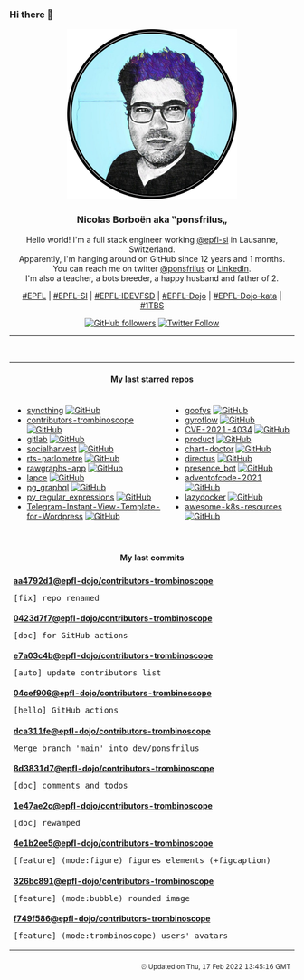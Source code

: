 ### Hi there 👋

<p align="center">
  <!-- use https://avatars.githubusercontent.com/u/176002?v=4 for your default github picture -->
  <img src="https://raw.githubusercontent.com/ponsfrilus/ponsfrilus/master/img/ponsfrilus.png" title="Nicolas Borboën aka ‟ponsfrilus„" alt="Nicolas Borboën aka ‟ponsfrilus„" />
  <h3 align="center">
    Nicolas Borboën aka ‟ponsfrilus„
  </h3>
  <p align="center">
    Hello world! I'm a full stack engineer working <a href="https://github.com/epfl-si">@epfl-si</a> in Lausanne, Switzerland.
    <br />Apparently, I'm hanging around on GitHub since 12 years and 1 months.
    <br />You can reach me on twitter <a href="https://twitter.com/ponsfrilus">@ponsfrilus</a> or <a href="http://linkedin.com/in/nicolasborboen">LinkedIn</a>.
    <br />I'm also a teacher, a bots breeder, a happy husband and father of 2.
  </p>
  <p align="center">
    <a href="https://www.epfl.ch">#EPFL</a> | 
    <a href="https://github.com/epfl-si/">#EPFL-SI</a> | 
    <a href="https://github.com/epfl-idevfsd">#EPFL-IDEVFSD</a> | 
    <a href="https://github.com/topics/epfl-dojo">#EPFL-Dojo</a> | 
    <a href="https://github.com/topics/epfl-dojo-kata">#EPFL-Dojo-kata</a> | 
    <a href="https://en.wikipedia.org/wiki/Indentation_style#Variant:_1TBS_(OTBS)">#1TBS</a>
  </p>
  <p align="center">
    <a href="https://github.com/ponsfrilus"><img alt="GitHub followers" src="https://img.shields.io/github/followers/ponsfrilus?label=Follow%20me%20on%20github&style=social"></a>
    <a href="https://twitter.com/ponsfrilus"><img alt="Twitter Follow" src="https://img.shields.io/twitter/follow/ponsfrilus?label=follow%20me%20on%20twitter&style=social"></a>
  </p>
  </p><hr><table align="center">
<tr>
<td colspan="2" align="center"><h4>My last starred repos</h4></td>
</tr>
<tr>
<td valign="top">
<ul>
<li>
<a href="https://github.com/syncthing/syncthing" title="Open Source Continuous File Synchronization" target="_blank">syncthing</a>&nbsp;<a href="https://github.com/syncthing/syncthing" title="Open Source Continuous File Synchronization" target="_blank"><img src="https://img.shields.io/github/stars/syncthing/syncthing?style=social" alt="GitHub"></a>
</li>
<li>
<a href="https://github.com/epfl-dojo/contributors-trombinoscope" title="null" target="_blank">contributors-trombinoscope</a>&nbsp;<a href="https://github.com/epfl-dojo/contributors-trombinoscope" title="null" target="_blank"><img src="https://img.shields.io/github/stars/epfl-dojo/contributors-trombinoscope?style=social" alt="GitHub"></a>
</li>
<li>
<a href="https://github.com/integram-org/gitlab" title="null" target="_blank">gitlab</a>&nbsp;<a href="https://github.com/integram-org/gitlab" title="null" target="_blank"><img src="https://img.shields.io/github/stars/integram-org/gitlab?style=social" alt="GitHub"></a>
</li>
<li>
<a href="https://github.com/epfl-si/socialharvest" title="Cache social network like and followers counts for EPFL" target="_blank">socialharvest</a>&nbsp;<a href="https://github.com/epfl-si/socialharvest" title="Cache social network like and followers counts for EPFL" target="_blank"><img src="https://img.shields.io/github/stars/epfl-si/socialharvest?style=social" alt="GitHub"></a>
</li>
<li>
<a href="https://github.com/jplusplus/rts-parlometre" title="Map of French dialects in Switzerland." target="_blank">rts-parlometre</a>&nbsp;<a href="https://github.com/jplusplus/rts-parlometre" title="Map of French dialects in Switzerland." target="_blank"><img src="https://img.shields.io/github/stars/jplusplus/rts-parlometre?style=social" alt="GitHub"></a>
</li>
<li>
<a href="https://github.com/rawgraphs/rawgraphs-app" title="A web interface to create custom vector-based visualizations on top of RAWGraphs core" target="_blank">rawgraphs-app</a>&nbsp;<a href="https://github.com/rawgraphs/rawgraphs-app" title="A web interface to create custom vector-based visualizations on top of RAWGraphs core" target="_blank"><img src="https://img.shields.io/github/stars/rawgraphs/rawgraphs-app?style=social" alt="GitHub"></a>
</li>
<li>
<a href="https://github.com/lapce/lapce" title="Lightning-fast and Powerful Code Editor written in Rust" target="_blank">lapce</a>&nbsp;<a href="https://github.com/lapce/lapce" title="Lightning-fast and Powerful Code Editor written in Rust" target="_blank"><img src="https://img.shields.io/github/stars/lapce/lapce?style=social" alt="GitHub"></a>
</li>
<li>
<a href="https://github.com/supabase/pg_graphql" title="GraphQL support for PostgreSQL " target="_blank">pg_graphql</a>&nbsp;<a href="https://github.com/supabase/pg_graphql" title="GraphQL support for PostgreSQL " target="_blank"><img src="https://img.shields.io/github/stars/supabase/pg_graphql?style=social" alt="GitHub"></a>
</li>
<li>
<a href="https://github.com/learnbyexample/py_regular_expressions" title="Learn Python Regular Expressions step by step from beginner to advanced levels" target="_blank">py_regular_expressions</a>&nbsp;<a href="https://github.com/learnbyexample/py_regular_expressions" title="Learn Python Regular Expressions step by step from beginner to advanced levels" target="_blank"><img src="https://img.shields.io/github/stars/learnbyexample/py_regular_expressions?style=social" alt="GitHub"></a>
</li>
<li>
<a href="https://github.com/olkitu/Telegram-Instant-View-Template-for-Wordpress" title="Simple Instant View Template for WordPress Blog Sites" target="_blank">Telegram-Instant-View-Template-for-Wordpress</a>&nbsp;<a href="https://github.com/olkitu/Telegram-Instant-View-Template-for-Wordpress" title="Simple Instant View Template for WordPress Blog Sites" target="_blank"><img src="https://img.shields.io/github/stars/olkitu/Telegram-Instant-View-Template-for-Wordpress?style=social" alt="GitHub"></a>
</li>
</ul>
<img width="450" height="1" /></td>
<td valign="top">
<ul>
<li>
<a href="https://github.com/kahing/goofys" title="a high-performance, POSIX-ish Amazon S3 file system written in Go" target="_blank">goofys</a>&nbsp;<a href="https://github.com/kahing/goofys" title="a high-performance, POSIX-ish Amazon S3 file system written in Go" target="_blank"><img src="https://img.shields.io/github/stars/kahing/goofys?style=social" alt="GitHub"></a>
</li>
<li>
<a href="https://github.com/gyroflow/gyroflow" title="Video stabilization using gyroscope data" target="_blank">gyroflow</a>&nbsp;<a href="https://github.com/gyroflow/gyroflow" title="Video stabilization using gyroscope data" target="_blank"><img src="https://img.shields.io/github/stars/gyroflow/gyroflow?style=social" alt="GitHub"></a>
</li>
<li>
<a href="https://github.com/arthepsy/CVE-2021-4034" title="PoC for PwnKit: Local Privilege Escalation Vulnerability in polkit’s pkexec (CVE-2021-4034)" target="_blank">CVE-2021-4034</a>&nbsp;<a href="https://github.com/arthepsy/CVE-2021-4034" title="PoC for PwnKit: Local Privilege Escalation Vulnerability in polkit’s pkexec (CVE-2021-4034)" target="_blank"><img src="https://img.shields.io/github/stars/arthepsy/CVE-2021-4034?style=social" alt="GitHub"></a>
</li>
<li>
<a href="https://github.com/meilisearch/product" title="Public feedback and ideation discussions for MeiliSearch product 🔮" target="_blank">product</a>&nbsp;<a href="https://github.com/meilisearch/product" title="Public feedback and ideation discussions for MeiliSearch product 🔮" target="_blank"><img src="https://img.shields.io/github/stars/meilisearch/product?style=social" alt="GitHub"></a>
</li>
<li>
<a href="https://github.com/Financial-Times/chart-doctor" title="Sample files to accompany the FT's Chart Doctor column" target="_blank">chart-doctor</a>&nbsp;<a href="https://github.com/Financial-Times/chart-doctor" title="Sample files to accompany the FT's Chart Doctor column" target="_blank"><img src="https://img.shields.io/github/stars/Financial-Times/chart-doctor?style=social" alt="GitHub"></a>
</li>
<li>
<a href="https://github.com/directus/directus" title="Open-Source Data Platform 🐰  — Directus wraps any SQL database with a real-time GraphQL+REST API and an intuitive app for non-technical users." target="_blank">directus</a>&nbsp;<a href="https://github.com/directus/directus" title="Open-Source Data Platform 🐰  — Directus wraps any SQL database with a real-time GraphQL+REST API and an intuitive app for non-technical users." target="_blank"><img src="https://img.shields.io/github/stars/directus/directus?style=social" alt="GitHub"></a>
</li>
<li>
<a href="https://github.com/epfl-fsd/presence_bot" title="a bot that allows the user to know if a team member is in the office or in the home office" target="_blank">presence_bot</a>&nbsp;<a href="https://github.com/epfl-fsd/presence_bot" title="a bot that allows the user to know if a team member is in the office or in the home office" target="_blank"><img src="https://img.shields.io/github/stars/epfl-fsd/presence_bot?style=social" alt="GitHub"></a>
</li>
<li>
<a href="https://github.com/domq/adventofcode-2021" title="Advent of Code 2021 (https://adventofcode.com/2021)" target="_blank">adventofcode-2021</a>&nbsp;<a href="https://github.com/domq/adventofcode-2021" title="Advent of Code 2021 (https://adventofcode.com/2021)" target="_blank"><img src="https://img.shields.io/github/stars/domq/adventofcode-2021?style=social" alt="GitHub"></a>
</li>
<li>
<a href="https://github.com/jesseduffield/lazydocker" title="The lazier way to manage everything docker" target="_blank">lazydocker</a>&nbsp;<a href="https://github.com/jesseduffield/lazydocker" title="The lazier way to manage everything docker" target="_blank"><img src="https://img.shields.io/github/stars/jesseduffield/lazydocker?style=social" alt="GitHub"></a>
</li>
<li>
<a href="https://github.com/tomhuang12/awesome-k8s-resources" title="A curated list of awesome Kubernetes tools and resources." target="_blank">awesome-k8s-resources</a>&nbsp;<a href="https://github.com/tomhuang12/awesome-k8s-resources" title="A curated list of awesome Kubernetes tools and resources." target="_blank"><img src="https://img.shields.io/github/stars/tomhuang12/awesome-k8s-resources?style=social" alt="GitHub"></a>
</li>
</ul>
<img width="450" height="1" /></td>
</tr>
<tr>
<td colspan="2" align="center"><h4>My last commits</h4></td>
</tr>
<tr>
        <td colspan="2">
          <div><strong><a href="https://api.github.com/repos/epfl-dojo/contributors-trombinoscope/commits/aa4792d1fca8f12d29cda9bd19880e533f051913" title="2022-02-14T14:32:30.000+01:00" target="_blank">aa4792d1</a><a href="https://github.com/epfl-dojo">@epfl-dojo</a><a href="https://github.com/epfl-dojo/contributors-trombinoscope" title="null">/contributors-trombinoscope</a></strong></div>
          <pre>[fix] repo renamed</pre>
        </td>
        </tr><tr>
        <td colspan="2">
          <div><strong><a href="https://api.github.com/repos/epfl-dojo/contributors-trombinoscope/commits/0423d7f7011a7c2fdf14c4d1a27fd746fe4dea4b" title="2022-02-14T14:21:06.000+01:00" target="_blank">0423d7f7</a><a href="https://github.com/epfl-dojo">@epfl-dojo</a><a href="https://github.com/epfl-dojo/contributors-trombinoscope" title="null">/contributors-trombinoscope</a></strong></div>
          <pre>[doc] for GitHub actions</pre>
        </td>
        </tr><tr>
        <td colspan="2">
          <div><strong><a href="https://api.github.com/repos/epfl-dojo/contributors-trombinoscope/commits/e7a03c4be3d3f28ad86f8e9124a9c68fb1018d5a" title="2022-02-14T11:03:11.000Z" target="_blank">e7a03c4b</a><a href="https://github.com/epfl-dojo">@epfl-dojo</a><a href="https://github.com/epfl-dojo/contributors-trombinoscope" title="null">/contributors-trombinoscope</a></strong></div>
          <pre>[auto] update contributors list</pre>
        </td>
        </tr><tr>
        <td colspan="2">
          <div><strong><a href="https://api.github.com/repos/epfl-dojo/contributors-trombinoscope/commits/04cef906b814b9f22dd30f0bab4ef7afaf81ab71" title="2022-02-14T12:02:49.000+01:00" target="_blank">04cef906</a><a href="https://github.com/epfl-dojo">@epfl-dojo</a><a href="https://github.com/epfl-dojo/contributors-trombinoscope" title="null">/contributors-trombinoscope</a></strong></div>
          <pre>[hello] GitHub actions</pre>
        </td>
        </tr><tr>
        <td colspan="2">
          <div><strong><a href="https://api.github.com/repos/epfl-dojo/contributors-trombinoscope/commits/dca311fee0cd4654f35ac2d55750c13c5b0f291c" title="2022-02-14T11:18:23.000+01:00" target="_blank">dca311fe</a><a href="https://github.com/epfl-dojo">@epfl-dojo</a><a href="https://github.com/epfl-dojo/contributors-trombinoscope" title="null">/contributors-trombinoscope</a></strong></div>
          <pre>Merge branch 'main' into dev/ponsfrilus</pre>
        </td>
        </tr><tr>
        <td colspan="2">
          <div><strong><a href="https://api.github.com/repos/epfl-dojo/contributors-trombinoscope/commits/8d3831d7cef376e6fd5255f05f0751499c569a67" title="2022-02-14T11:15:28.000+01:00" target="_blank">8d3831d7</a><a href="https://github.com/epfl-dojo">@epfl-dojo</a><a href="https://github.com/epfl-dojo/contributors-trombinoscope" title="null">/contributors-trombinoscope</a></strong></div>
          <pre>[doc] comments and todos</pre>
        </td>
        </tr><tr>
        <td colspan="2">
          <div><strong><a href="https://api.github.com/repos/epfl-dojo/contributors-trombinoscope/commits/1e47ae2cfb770b3b55b0e1ef80e16200502e6eb5" title="2022-02-10T12:07:31.000+01:00" target="_blank">1e47ae2c</a><a href="https://github.com/epfl-dojo">@epfl-dojo</a><a href="https://github.com/epfl-dojo/contributors-trombinoscope" title="null">/contributors-trombinoscope</a></strong></div>
          <pre>[doc] rewamped</pre>
        </td>
        </tr><tr>
        <td colspan="2">
          <div><strong><a href="https://api.github.com/repos/epfl-dojo/contributors-trombinoscope/commits/4e1b2ee5e56aaf30fa9b21b1d74e97f8ff7a1f21" title="2022-02-10T11:03:46.000+01:00" target="_blank">4e1b2ee5</a><a href="https://github.com/epfl-dojo">@epfl-dojo</a><a href="https://github.com/epfl-dojo/contributors-trombinoscope" title="null">/contributors-trombinoscope</a></strong></div>
          <pre>[feature] (mode:figure) figures elements (+figcaption)</pre>
        </td>
        </tr><tr>
        <td colspan="2">
          <div><strong><a href="https://api.github.com/repos/epfl-dojo/contributors-trombinoscope/commits/326bc89137a574d0727db8af216cd932723b7b10" title="2022-02-10T11:02:56.000+01:00" target="_blank">326bc891</a><a href="https://github.com/epfl-dojo">@epfl-dojo</a><a href="https://github.com/epfl-dojo/contributors-trombinoscope" title="null">/contributors-trombinoscope</a></strong></div>
          <pre>[feature] (mode:bubble) rounded image</pre>
        </td>
        </tr><tr>
        <td colspan="2">
          <div><strong><a href="https://api.github.com/repos/epfl-dojo/contributors-trombinoscope/commits/f749f586c705ec1dafb010bb3b2f5209ffb7c0b1" title="2022-02-10T10:33:48.000+01:00" target="_blank">f749f586</a><a href="https://github.com/epfl-dojo">@epfl-dojo</a><a href="https://github.com/epfl-dojo/contributors-trombinoscope" title="null">/contributors-trombinoscope</a></strong></div>
          <pre>[feature] (mode:trombinoscope) users' avatars</pre>
        </td>
        </tr><tfoot>
<tr>
<td colspan="2" align="right">
<img width="900" height="1" />
<small>⏰ Updated on Thu, 17 Feb 2022 13:45:16 GMT</small>
</td>
</tr>
</tfoot>
<br />
</table>
